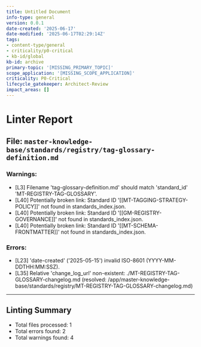 ```yaml
---
title: Untitled Document
info-type: general
version: 0.0.1
date-created: '2025-06-17'
date-modified: '2025-06-17T02:29:14Z'
tags:
- content-type/general
- criticality/p0-critical
- kb-id/global
kb-id: archive
primary-topic: '[MISSING_PRIMARY_TOPIC]'
scope_application: '[MISSING_SCOPE_APPLICATION]'
criticality: P0-Critical
lifecycle_gatekeeper: Architect-Review
impact_areas: []
---
```

# Linter Report


## File: `master-knowledge-base/standards/registry/tag-glossary-definition.md`
### Warnings:
  - [L3] Filename 'tag-glossary-definition.md' should match 'standard_id' 'MT-REGISTRY-TAG-GLOSSARY'.
  - [L40] Potentially broken link: Standard ID '[[MT-TAGGING-STRATEGY-POLICY]]' not found in standards_index.json.
  - [L40] Potentially broken link: Standard ID '[[GM-REGISTRY-GOVERNANCE]]' not found in standards_index.json.
  - [L40] Potentially broken link: Standard ID '[[MT-SCHEMA-FRONTMATTER]]' not found in standards_index.json.
### Errors:
  - [L23] 'date-created' ('2025-05-15') invalid ISO-8601 (YYYY-MM-DDTHH:MM:SSZ).
  - [L35] Relative 'change_log_url' non-existent: ./MT-REGISTRY-TAG-GLOSSARY-changelog.md (resolved: /app/master-knowledge-base/standards/registry/MT-REGISTRY-TAG-GLOSSARY-changelog.md)

---
## Linting Summary
- Total files processed: 1
- Total errors found: 2
- Total warnings found: 4
